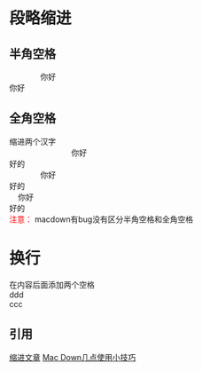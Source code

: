 #  段略缩进
## 半角空格
&ensp;&ensp;&ensp;&ensp;&ensp;&ensp;&ensp;&ensp;你好  
你好
## 全角空格
缩进两个汉字  
&emsp;&emsp;&emsp;&emsp;&emsp;&emsp;&emsp;&emsp;你好  
好的  
&#8195;&#8195;&#8195;&#8195;你好  
好的  
&nbsp;&nbsp;&nbsp;&nbsp;你好  
好的  
<font color=red>注意：</font> macdown有bug没有区分半角空格和全角空格  
# 换行
在内容后面添加两个空格  
ddd  
ccc

## 引用
[缩进文章](https://www.jianshu.com/p/31eade263e7a)
[Mac Down几点使用小技巧](https://www.jianshu.com/p/802b7575189c#destinationID)


